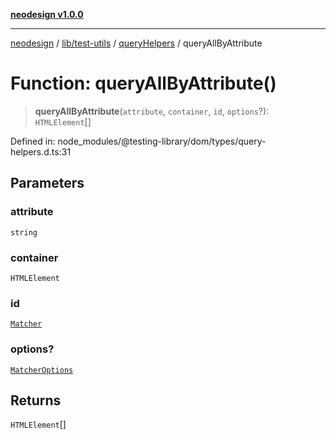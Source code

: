 [**neodesign v1.0.0**](../../../../../README.md)

***

[neodesign](../../../../../modules.md) / [lib/test-utils](../../../README.md) / [queryHelpers](../README.md) / queryAllByAttribute

# Function: queryAllByAttribute()

> **queryAllByAttribute**(`attribute`, `container`, `id`, `options`?): `HTMLElement`[]

Defined in: node\_modules/@testing-library/dom/types/query-helpers.d.ts:31

## Parameters

### attribute

`string`

### container

`HTMLElement`

### id

[`Matcher`](../../../type-aliases/Matcher.md)

### options?

[`MatcherOptions`](../../../interfaces/MatcherOptions.md)

## Returns

`HTMLElement`[]
